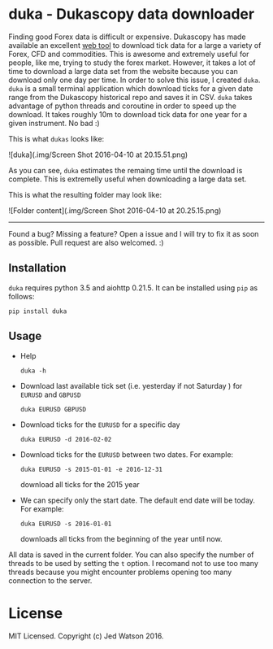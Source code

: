 # duka - Dukascopy data downloader

Finding good Forex data is difficult or expensive. Dukascopy has made available an excellent [web tool](https://www.dukascopy.com/swiss/english/marketwatch/historical/) to download tick data for a large a variety of 
Forex, CFD and commodities. This is awesome and extremely useful for people, like me, trying to study the forex market. 
However, it takes a lot of time to download a large data set from the website because you can download only one day per time. In order to solve this issue, I created `duka`.  `duka` is a small terminal application which download ticks for a given date range from the Dukascopy historical repo and saves it in CSV.  `duka` takes advantage of python threads and coroutine in order to speed up the download. It takes roughly 10m to download tick data for  one year for a given instrument. No bad :) 

This is what `dukas` looks like:

![duka](.img/Screen Shot 2016-04-10 at 20.15.51.png)

As you can see, `duka` estimates the remaing time until the download is complete. This is extremelly useful when downloading a large data set. 

This is what the resulting folder may look like: 

![Folder content](.img/Screen Shot 2016-04-10 at 20.25.15.png)

-----------------

Found a bug? Missing a feature? Open a issue and I will try to fix it as soon as possible. Pull request are also welcomed. :) 

## Installation

`duka` requires python 3.5 and aiohttp 0.21.5. It can be installed using `pip` as follows:

```
pip install duka
```

## Usage

- Help

   ```
   duka -h
   ```
- Download last available tick set (i.e. yesterday if not Saturday ) for `EURUSD` and `GBPUSD` 

  ```
  duka EURUSD GBPUSD 
  ```
- Download ticks for the `EURUSD` for a specific day

  ``` 
  duka EURUSD -d 2016-02-02
  ```
- Download ticks for the `EURUSD` between two dates. For example:

  ```
  duka EURUSD -s 2015-01-01 -e 2016-12-31 
  ```
  download all ticks for the 2015 year

- We can specify only the start date. The default end date will be today. For example:   
  
  ```
  duka EURUSD -s 2016-01-01
  ```
  downloads all ticks from the beginning of the year until now. 

All data is saved in the current folder. You can also specify the number of threads to be used by setting the `t` option. I recomand not to use too many threads because you might encounter problems opening too many connection to the server. 


# License

MIT Licensed. Copyright (c) Jed Watson 2016.



